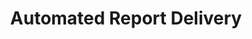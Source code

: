 ---
id: "03-automated-delivery"
title: "Automated Report Delivery"
description: "Schedule and deliver reports via email, Slack, and other channels"
duration: "15 min"
videoId: "lI1rYRDKIwo"
order: 3
--- 